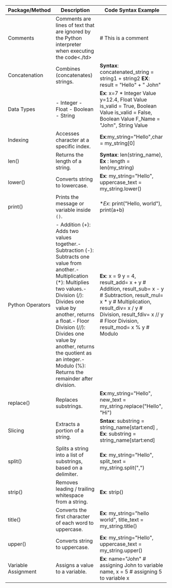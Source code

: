 | **Package/Method** | **Description** | **Code Syntax Example** |
| --- | --- | --- |
| Comments| Comments are lines of text that are ignored by the Python interpreter when executing the code<./td>| # This is a comment|
| Concatenation| Combines (concatenates) strings.|**Syntax**: concatenated_string = string1 + string2  **EX**: result = "Hello" + " John"</td> | 
|Data Types |- Integer - Float - Boolean - String | **Ex**: x=7 * Integer Value y=12.4, Float Value is_valid = True, Boolean Value is_valid = False, Boolean Value F_Name = "John", String Value |     
| Indexing | Accesses character at a specific index. | **Ex**:my_string="Hello",char = my_string[0] |
| len()|Returns the length of a string.| **Syntax**: len(string_name), **Ex** : length = len(my_string) |
| lower() | Converts string to lowercase.| **Ex**: my_string="Hello", uppercase_text = my_string.lower() |
| print() | Prints the message or variable inside `()`. | **Ex*: print("Hello, world"), print(a+b) |
|Python Operators| - Addition (+): Adds two values together.- Subtraction (-): Subtracts one value from another.- Multiplication (*): Multiplies two values.- Division (/): Divides one value by another, returns a float.- Floor Division (//): Divides one value by another, returns the quotient as an integer.- Modulo (%): Returns the remainder after division. | **Ex**:  x = 9 y = 4, result_add= x + y # Addition, result_sub= x - y # Subtraction, result_mul= x * y # Multiplication, result_div= x / y # Division, result_fdiv= x // y # Floor Division, result_mod= x % y # Modulo|
| replace() | Replaces substrings. | **Ex**:my_string="Hello", new_text = my_string.replace("Hello", "Hi") |
| Slicing | Extracts a portion of a string.| **Sntax**: substring = string_name[start:end] , **Ex**: substring = string_name[start:end]|
| split() | Splits a string into a list of substrings, based on a delimiter. | **Ex**: my_string="Hello", split_text = my_string.split(",") |
| strip() | Removes leading / trailing whitespace from a string. | **Ex**: strip() |
| title() | Converts the first character of each word to uppercase. | **Ex**: my_string="hello world", title_text = my_string.title() |
| upper() | Converts string to uppercase.|**Ex**: my_string="Hello", uppercase_text = my_string.upper()|
| Variable Assignment |Assigns a value to a variable. |**Ex**: name="John" # assigning John to variable name, x = 5 # assigning 5 to variable x |

